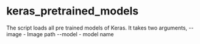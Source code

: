 # keras_pretrained_models

The script loads all pre trained models of Keras. It takes two arguments, 
--image - Image path
--model - model name

